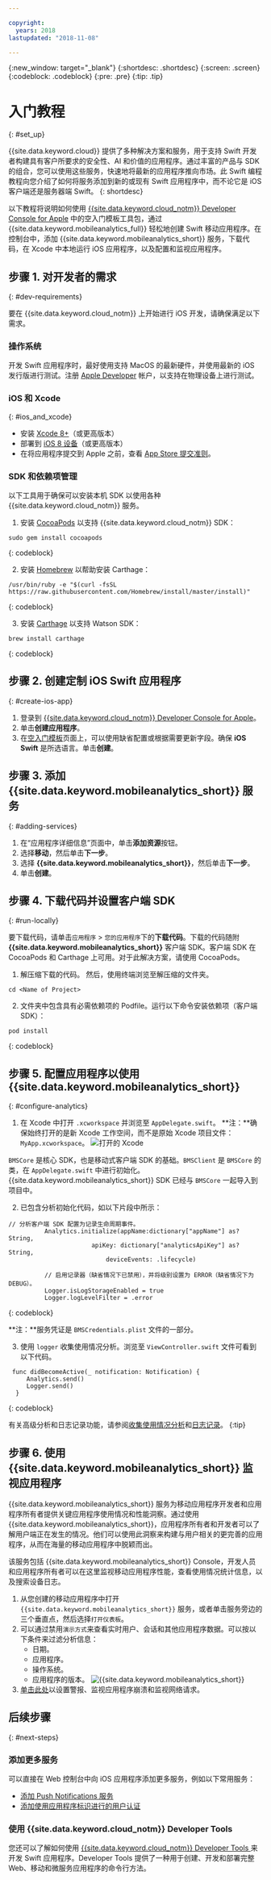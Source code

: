 ```yaml
---

copyright:
  years: 2018
lastupdated: "2018-11-08"

---
```


{:new_window: target="_blank"}
{:shortdesc: .shortdesc}
{:screen: .screen}
{:codeblock: .codeblock}
{:pre: .pre}
{:tip: .tip}

# 入门教程
{: #set_up}

{{site.data.keyword.cloud}} 提供了多种解决方案和服务，用于支持 Swift 开发者构建具有客户所要求的安全性、AI 和价值的应用程序。通过丰富的产品与 SDK 的组合，您可以使用这些服务，快速地将最新的应用程序推向市场。此 Swift 编程教程向您介绍了如何将服务添加到新的或现有 Swift 应用程序中，而不论它是 iOS 客户端还是服务器端 Swift。
{: shortdesc}

以下教程将说明如何使用 [{{site.data.keyword.cloud_notm}} Developer Console for Apple](https://console.bluemix.net/developer/appledevelopment/starter-kits) 中的空入门模板工具包，通过 {{site.data.keyword.mobileanalytics_full}} 轻松地创建 Swift 移动应用程序。在控制台中，添加 {{site.data.keyword.mobileanalytics_short}} 服务，下载代码，在 Xcode 中本地运行 iOS 应用程序，以及配置和监视应用程序。

## 步骤 1. 对开发者的需求
{: #dev-requirements}

要在 {{site.data.keyword.cloud_notm}} 上开始进行 iOS 开发，请确保满足以下需求。

### 操作系统

开发 Swift 应用程序时，最好使用支持 MacOS 的最新硬件，并使用最新的 iOS 发行版进行测试。注册 [Apple Developer](https://developer.apple.com/) 帐户，以支持在物理设备上进行测试。

### iOS 和 Xcode
{: #ios_and_xcode}

- 安装 [Xcode 8+](https://developer.apple.com/xcode/)（或更高版本）
- 部署到 [iOS 8 设备](https://support.apple.com/downloads/ios)（或更高版本）
- 在将应用程序提交到 Apple 之前，查看 [App Store 提交准则](https://developer.apple.com/app-store/guidelines/)。

### SDK 和依赖项管理

以下工具用于确保可以安装本机 SDK 以使用各种 {{site.data.keyword.cloud_notm}} 服务。

1. 安装 [CocoaPods](https://cocoapods.org/) 以支持 {{site.data.keyword.cloud_notm}} SDK：
  ```
sudo gem install cocoapods
```
  {: codeblock}
  
2. 安装 [Homebrew](https://brew.sh/) 以帮助安装 Carthage：
  ```
  /usr/bin/ruby -e "$(curl -fsSL https://raw.githubusercontent.com/Homebrew/install/master/install)"
  ```
  {: codeblock}

3. 安装 [Carthage](https://github.com/Carthage/Carthage) 以支持 Watson SDK：
  ```
  brew install carthage
  ```
  {: codeblock}

## 步骤 2. 创建定制 iOS Swift 应用程序
{: #create-ios-app}

1. 登录到 [{{site.data.keyword.cloud_notm}} Developer Console for Apple](https://console.bluemix.net/developer/appledevelopment/starter-kits)。
2. 单击**创建应用程序**。
3. 在[空入门模板](https://console.bluemix.net/developer/appledevelopment/create-app)页面上，可以使用缺省配置或根据需要更新字段。确保 **iOS Swift** 是所选语言。单击**创建**。

## 步骤 3. 添加 {{site.data.keyword.mobileanalytics_short}} 服务
{: #adding-services}

1. 在“应用程序详细信息”页面中，单击**添加资源**按钮。
2. 选择**移动**，然后单击**下一步**。
3. 选择 **{{site.data.keyword.mobileanalytics_short}}**，然后单击**下一步**。
4. 单击**创建**。

## 步骤 4. 下载代码并设置客户端 SDK
{: #run-locally}

要下载代码，请单击`应用程序` > `您的应用程序`下的**下载代码**。下载的代码随附 **{{site.data.keyword.mobileanalytics_short}}** 客户端 SDK。客户端 SDK 在 CocoaPods 和 Carthage 上可用。对于此解决方案，请使用 CocoaPods。

1. 解压缩下载的代码。 然后，使用终端浏览至解压缩的文件夹。
  ```
  cd <Name of Project>
  ```
2. 文件夹中包含具有必需依赖项的 Podfile。运行以下命令安装依赖项（客户端 SDK）：
  ```
pod install
```
  {: codeblock}

## 步骤 5. 配置应用程序以使用 {{site.data.keyword.mobileanalytics_short}}
{: #configure-analytics}

1. 在 Xcode 中打开 `.xcworkspace` 并浏览至 `AppDelegate.swift`。
  **注：**确保始终打开的是新 Xcode 工作空间，而不是原始 Xcode 项目文件：`MyApp.xcworkspace`。
     ![打开的 Xcode](images/Xcode.png)

  `BMSCore` 是核心 SDK，也是移动式客户端 SDK 的基础。`BMSClient` 是 `BMSCore` 的类，在 `AppDelegate.swift` 中进行初始化。{{site.data.keyword.mobileanalytics_short}} SDK 已经与 `BMSCore` 一起导入到项目中。
  
2. 已包含分析初始化代码，如以下片段中所示：
  ```
  // 分析客户端 SDK 配置为记录生命周期事件。
         	Analytics.initialize(appName:dictionary["appName"] as? String,
        			     apiKey: dictionary["analyticsApiKey"] as? String,
        	        	     deviceEvents: .lifecycle)

        	// 启用记录器（缺省情况下已禁用），并将级别设置为 ERROR（缺省情况下为 DEBUG）。
        	Logger.isLogStorageEnabled = true
        	Logger.logLevelFilter = .error
  ```
  {: codeblock}

  **注：**服务凭证是 `BMSCredentials.plist` 文件的一部分。

3. 使用 `logger` 收集使用情况分析。浏览至 `ViewController.swift` 文件可看到以下代码。
  ```
   func didBecomeActive(_ notification: Notification) {
       Analytics.send()
       Logger.send()
    }
  ```
  {: codeblock}

   有关高级分析和日志记录功能，请参阅[收集使用情况分析](https://console.bluemix.net/docs/services/mobileanalytics/sdk.html#app-monitoring-gathering-analytics)和[日志记录](https://console.bluemix.net/docs/services/mobileanalytics/sdk.html#enabling-configuring-and-using-logger)。
   {:tip}

## 步骤 6. 使用 {{site.data.keyword.mobileanalytics_short}} 监视应用程序
{{site.data.keyword.mobileanalytics_short}} 服务为移动应用程序开发者和应用程序所有者提供关键应用程序使用情况和性能洞察。通过使用 {{site.data.keyword.mobileanalytics_short}}，应用程序所有者和开发者可以了解用户端正在发生的情况。他们可以使用此洞察来构建与用户相关的更完善的应用程序，从而在海量的移动应用程序中脱颖而出。

该服务包括 {{site.data.keyword.mobileanalytics_short}} Console，开发人员和应用程序所有者可以在这里监视移动应用程序性能，查看使用情况统计信息，以及搜索设备日志。

1. 从您创建的移动应用程序中打开 `{{site.data.keyword.mobileanalytics_short}}` 服务，或者单击服务旁边的三个垂直点，然后选择`打开仪表板`。
2. 可以通过禁用`演示方式`来查看实时用户、会话和其他应用程序数据。可以按以下条件来过滤分析信息：
    * 日期。
    * 应用程序。
    * 操作系统。
    * 应用程序的版本。
         ![{{site.data.keyword.mobileanalytics_short}}](images/mobile_analytics.png)
3. [单击此处](https://console.bluemix.net/docs/services/mobileanalytics/app-monitoring.html#monitoringapps)以设置警报、监视应用程序崩溃和监视网络请求。

## 后续步骤
{: #next-steps}

### 添加更多服务
可以直接在 Web 控制台中向 iOS 应用程序添加更多服务，例如以下常用服务：

* [添加 Push Notifications 服务](/docs/services/mobilepush/index.html)
* [添加使用应用程序标识进行的用户认证](/docs/services/appid/index.html)

### 使用 {{site.data.keyword.cloud_notm}} Developer Tools
您还可以了解如何使用 [{{site.data.keyword.cloud_notm}} Developer Tools ](../cli/index.html)来开发 Swift 应用程序。Developer Tools 提供了一种用于创建、开发和部署完整 Web、移动和微服务应用程序的命令行方法。

